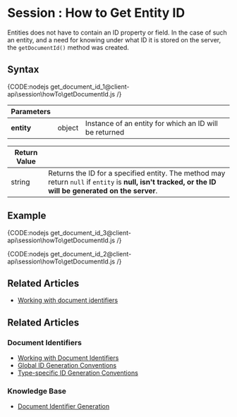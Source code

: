 # Session : How to Get Entity ID

Entities does not have to contain an ID property or field. In the case of such an entity, and a need for knowing under what ID it is stored on the server, the `getDocumentId()` method was created.

## Syntax

{CODE:nodejs get_document_id_1@client-api\session\howTo\getDocumentId.js /}

| Parameters | | |
| ------------- | ------------- | ----- |
| **entity** | object | Instance of an entity for which an ID will be returned |

| Return Value | |
| ------------- | ----- |
| string | Returns the ID for a specified entity. The method may return `null` if `entity` is **null, isn't tracked, or the ID will be generated on the server**. |

## Example

{CODE:nodejs get_document_id_3@client-api\session\howTo\getDocumentId.js /}

{CODE:nodejs get_document_id_2@client-api\session\howTo\getDocumentId.js /}

## Related Articles

 - [Working with document identifiers](../../document-identifiers/working-with-document-identifiers)

 ## Related Articles

### Document Identifiers

- [Working with Document Identifiers](../../../client-api/document-identifiers/working-with-document-identifiers)
- [Global ID Generation Conventions](../../../client-api/configuration/identifier-generation/global)
- [Type-specific ID Generation Conventions](../../../client-api/configuration/identifier-generation/type-specific)

### Knowledge Base

- [Document Identifier Generation](../../../server/kb/document-identifier-generation)
